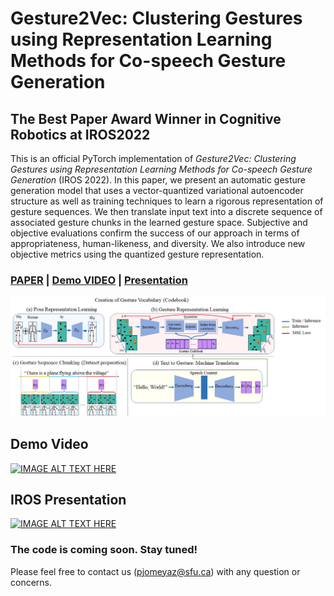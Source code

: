 # Gesture2Vec: Clustering Gestures using Representation Learning Methods for Co-speech Gesture Generation

## The Best Paper Award Winner in Cognitive Robotics at  IROS2022

This is an official PyTorch implementation of *Gesture2Vec: Clustering Gestures using Representation Learning Methods for Co-speech Gesture Generation* (IROS 2022). In this paper, we present an automatic gesture generation model that uses a vector-quantized variational autoencoder structure as well as training techniques to learn a rigorous representation of gesture sequences. We then translate input text into a discrete sequence of associated gesture chunks in the learned gesture space. Subjective and objective evaluations confirm the success of our approach in terms of appropriateness, human-likeness, and diversity. We also introduce new objective metrics using the quantized gesture representation.

### [PAPER](https://sfumars.com/wp-content/papers/2022_iros_gesture2vec.pdf) | [Demo VIDEO](https://www.youtube.com/watch?v=ac8jWk4fdCU) | [Presentation](https://youtu.be/qFObMpOboCg)

![OVERVIEW](Figures/model.jpg)


## Demo Video

[![IMAGE ALT TEXT HERE](https://img.youtube.com/vi/ac8jWk4fdCU/0.jpg)](https://www.youtube.com/watch?v=ac8jWk4fdCU)


## IROS Presentation

[![IMAGE ALT TEXT HERE](https://img.youtube.com/vi/qFObMpOboCg/0.jpg)](https://www.youtube.com/watch?v=qFObMpOboCg)


### The code is coming soon. Stay tuned!



Please feel free to contact us (pjomeyaz@sfu.ca) with any question or concerns.
